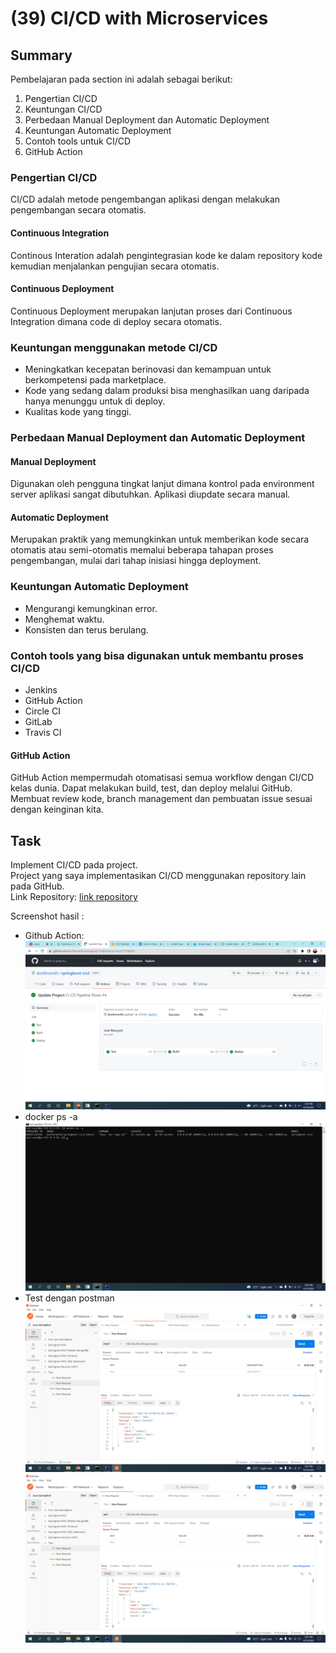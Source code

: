# (39) CI/CD with Microservices
## Summary
Pembelajaran pada section ini adalah sebagai berikut:
1. Pengertian CI/CD
2. Keuntungan CI/CD
3. Perbedaan Manual Deployment dan Automatic Deployment
4. Keuntungan Automatic Deployment
5. Contoh tools untuk CI/CD
6. GitHub Action

### Pengertian CI/CD
CI/CD adalah metode pengembangan aplikasi dengan melakukan pengembangan secara otomatis.  

#### Continuous Integration
Continous Interation adalah pengintegrasian kode ke dalam repository kode kemudian menjalankan pengujian secara otomatis.

#### Continuous Deployment
Continuous Deployment merupakan lanjutan proses dari Continuous Integration dimana code di deploy secara otomatis.

### Keuntungan menggunakan metode CI/CD
- Meningkatkan kecepatan berinovasi dan kemampuan untuk berkompetensi pada marketplace.
- Kode yang sedang dalam produksi bisa menghasilkan uang daripada hanya menunggu untuk di deploy.
- Kualitas kode yang tinggi.

### Perbedaan Manual Deployment dan Automatic Deployment
#### Manual Deployment
Digunakan oleh pengguna tingkat lanjut dimana kontrol pada environment server aplikasi sangat dibutuhkan. Aplikasi diupdate secara manual. 
#### Automatic Deployment
Merupakan praktik yang memungkinkan untuk memberikan kode secara otomatis atau semi-otomatis memalui beberapa tahapan proses pengembangan, mulai dari tahap inisiasi hingga deployment.

### Keuntungan Automatic Deployment
- Mengurangi kemungkinan error.
- Menghemat waktu.
- Konsisten dan terus berulang.

### Contoh tools yang bisa digunakan untuk membantu proses CI/CD
- Jenkins
- GitHub Action
- Circle CI
- GitLab
- Travis CI

#### GitHub Action
GitHub Action mempermudah otomatisasi semua workflow dengan CI/CD kelas dunia. Dapat melakukan build, test, dan deploy melalui GitHub. Membuat review kode, branch management dan pembuatan issue sesuai dengan keinginan kita.

## Task
Implement CI/CD pada project.  
Project yang saya implementasikan CI/CD menggunakan repository lain pada GitHub.  
Link Repository: [link repository](https://github.com/doofensmith/springboot-cicd)

Screenshot hasil :  
- Github Action:  
![gh.png](./screenshots/Screenshot%20(386).png)  
- docker ps -a  
![docker.png](./screenshots/Screenshot%20(387).png)
- Test dengan postman
![postman1.png](./screenshots/Screenshot%20(388).png)  
![postman2.png](./screenshots/Screenshot%20(389).png)
